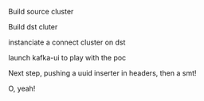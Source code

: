 Build source cluster

Build dst cluter

instanciate a connect cluster on dst

launch kafka-ui to play with the poc

Next step, pushing a uuid inserter in headers, then a smt!

O, yeah!
